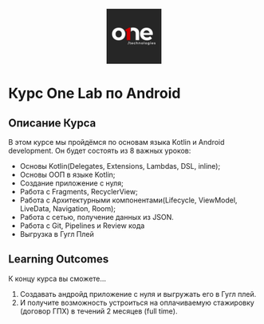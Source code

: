 <p align="center">
  <a href="https://www.one.kz">
      <img alt="Make School Logo" src="one_logo.png" height="110">
  </a>
</p>

# Курс One Lab по Android

## Описание Курса

В этом курсе мы пройдёмся по основам языка Kotlin и Android development. Он будет состоять из 8 важных уроков:

- Основы Kotlin(Delegates, Extensions, Lambdas, DSL, inline);
- Основы ООП в языке Kotlin;
- Создание приложение с нуля;
- Работа с Fragments, RecyclerView;
- Работа с Архитектурными компонентами(Lifecycle, ViewModel, LiveData, Navigation, Room);
- Работа с сетью, получение данных из JSON.
- Работа с Git, Pipelines и Review кода
- Выгрузка в Гугл Плей

## Learning Outcomes

К концу курса вы сможете...

1. Создавать андройд приложение с нуля и выгружать его в Гугл плей. 
2. И получите возможность устроиться на оплачиваемую стажировку (договор ГПХ) в течений 2 месяцев (full time).
